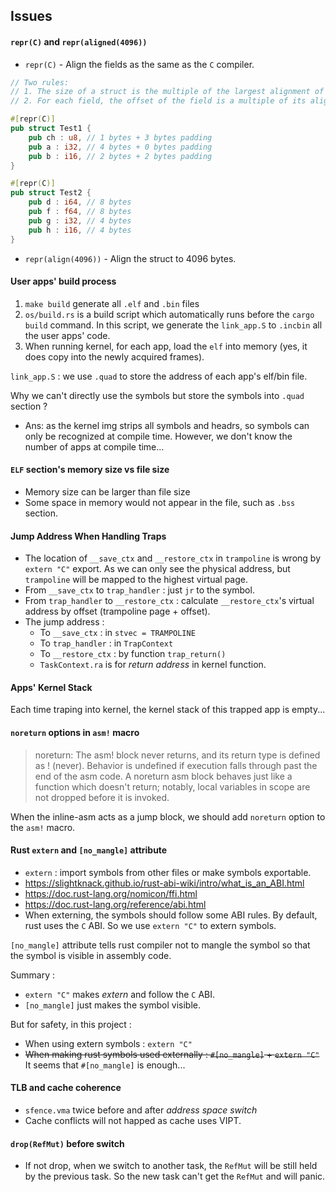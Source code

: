 ## Issues

#### `repr(C)` and `repr(aligned(4096))`

- `repr(C)` - Align the fields as the same as the `C` compiler.
```rust
// Two rules:
// 1. The size of a struct is the multiple of the largest alignment of all fields.
// 2. For each field, the offset of the field is a multiple of its alignment.

#[repr(C)]
pub struct Test1 {
    pub ch : u8, // 1 bytes + 3 bytes padding
    pub a : i32, // 4 bytes + 0 bytes padding
    pub b : i16, // 2 bytes + 2 bytes padding
}

#[repr(C)]
pub struct Test2 {
    pub d : i64, // 8 bytes
    pub f : f64, // 8 bytes
    pub g : i32, // 4 bytes
    pub h : i16, // 4 bytes
}
```
- `repr(align(4096))` - Align the struct to 4096 bytes.

#### User apps' build process
1. `make build` generate all `.elf` and `.bin` files
2. `os/build.rs` is a build script which automatically runs before the `cargo build` command. In this script, we generate the `link_app.S` to `.incbin` all the user apps' code.
3. When running kernel, for each app, load the `elf` into memory (yes, it does copy into the newly acquired frames).

`link_app.S` : we use `.quad` to store the address of each app's elf/bin file. 

Why we can't directly use the symbols but store the symbols into `.quad` section ? 
- Ans: as the kernel img strips all symbols and headrs, so symbols can only be recognized at compile time. However, we don't know the number of apps at compile time...

#### `ELF` section's memory size vs file size
- Memory size can be larger than file size
- Some space in memory would not appear in the file, such as `.bss` section.

#### Jump Address When Handling Traps
- The location of `__save_ctx` and `__restore_ctx` in `trampoline` is wrong by `extern "C"` export. As we can only see the physical address, but `trampoline` will be mapped to the highest virtual page.
- From `__save_ctx` to `trap_handler` : just `jr` to the symbol.
- From `trap_handler` to `__restore_ctx` : calculate `__restore_ctx`'s virtual address by offset (trampoline page + offset).
- The jump address :
  - To `__save_ctx` : in `stvec = TRAMPOLINE` 
  - To `trap_handler` : in `TrapContext`
  - To `__restore_ctx` : by function `trap_return()`
  - `TaskContext.ra` is for *return address* in kernel function.

#### Apps' Kernel Stack

Each time traping into kernel, the kernel stack of this trapped app is empty...

#### `noreturn` options in `asm!` macro

>noreturn: The asm! block never returns, and its return type is defined as ! (never). Behavior is undefined if execution falls through past the end of the asm code. A noreturn asm block behaves just like a function which doesn't return; notably, local variables in scope are not dropped before it is invoked.

When the inline-asm acts as a jump block, we should add `noreturn` option to the `asm!` macro.

#### Rust `extern` and `[no_mangle]` attribute

- `extern` : import symbols from other files or make symbols exportable.
- https://slightknack.github.io/rust-abi-wiki/intro/what_is_an_ABI.html
- https://doc.rust-lang.org/nomicon/ffi.html
- https://doc.rust-lang.org/reference/abi.html
- When externing, the symbols should follow some ABI rules. By default, rust uses the `C` ABI. So we use `extern "C"` to extern symbols.

`[no_mangle]` attribute tells rust compiler not to mangle the symbol so that the symbol is visible in assembly code.

Summary :

- `extern "C"` makes *extern* and follow the `C` ABI.
- `[no_mangle]` just makes the symbol visible.

But for safety, in this project : 
- When using extern symbols : `extern "C"`
- ~~When making rust symbols used externally : `#[no_mangle]` + `extern "C"`~~ It seems that `#[no_mangle]` is enough...

#### TLB and cache coherence
- `sfence.vma` twice before and after *address space switch*
- Cache conflicts will not happed as cache uses VIPT.

#### `drop(RefMut)` before switch
- If not drop, when we switch to another task, the `RefMut` will be still held by the previous task. So the new task can't get the `RefMut` and will panic.